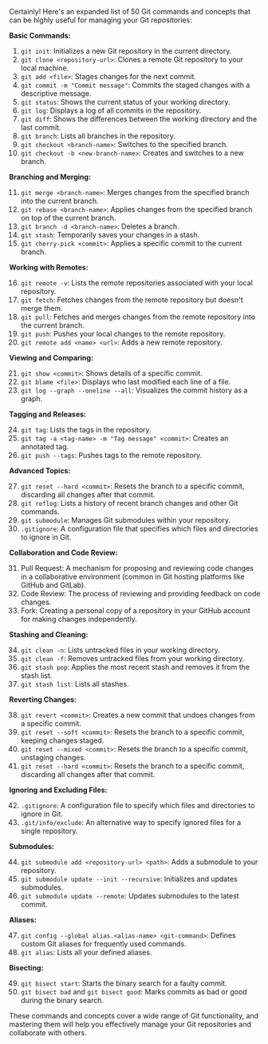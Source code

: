 Certainly! Here's an expanded list of 50 Git commands and concepts that can be highly useful for managing your Git repositories:

**Basic Commands:**

1. `git init`: Initializes a new Git repository in the current directory.
2. `git clone <repository-url>`: Clones a remote Git repository to your local machine.
3. `git add <file>`: Stages changes for the next commit.
4. `git commit -m "Commit message"`: Commits the staged changes with a descriptive message.
5. `git status`: Shows the current status of your working directory.
6. `git log`: Displays a log of all commits in the repository.
7. `git diff`: Shows the differences between the working directory and the last commit.
8. `git branch`: Lists all branches in the repository.
9. `git checkout <branch-name>`: Switches to the specified branch.
10. `git checkout -b <new-branch-name>`: Creates and switches to a new branch.

**Branching and Merging:**

11. `git merge <branch-name>`: Merges changes from the specified branch into the current branch.
12. `git rebase <branch-name>`: Applies changes from the specified branch on top of the current branch.
13. `git branch -d <branch-name>`: Deletes a branch.
14. `git stash`: Temporarily saves your changes in a stash.
15. `git cherry-pick <commit>`: Applies a specific commit to the current branch.

**Working with Remotes:**

16. `git remote -v`: Lists the remote repositories associated with your local repository.
17. `git fetch`: Fetches changes from the remote repository but doesn't merge them.
18. `git pull`: Fetches and merges changes from the remote repository into the current branch.
19. `git push`: Pushes your local changes to the remote repository.
20. `git remote add <name> <url>`: Adds a new remote repository.

**Viewing and Comparing:**

21. `git show <commit>`: Shows details of a specific commit.
22. `git blame <file>`: Displays who last modified each line of a file.
23. `git log --graph --oneline --all`: Visualizes the commit history as a graph.

**Tagging and Releases:**

24. `git tag`: Lists the tags in the repository.
25. `git tag -a <tag-name> -m "Tag message" <commit>`: Creates an annotated tag.
26. `git push --tags`: Pushes tags to the remote repository.

**Advanced Topics:**

27. `git reset --hard <commit>`: Resets the branch to a specific commit, discarding all changes after that commit.
28. `git reflog`: Lists a history of recent branch changes and other Git commands.
29. `git submodule`: Manages Git submodules within your repository.
30. `.gitignore`: A configuration file that specifies which files and directories to ignore in Git.

**Collaboration and Code Review:**

31. Pull Request: A mechanism for proposing and reviewing code changes in a collaborative environment (common in Git hosting platforms like GitHub and GitLab).
32. Code Review: The process of reviewing and providing feedback on code changes.
33. Fork: Creating a personal copy of a repository in your GitHub account for making changes independently.

**Stashing and Cleaning:**

34. `git clean -n`: Lists untracked files in your working directory.
35. `git clean -f`: Removes untracked files from your working directory.
36. `git stash pop`: Applies the most recent stash and removes it from the stash list.
37. `git stash list`: Lists all stashes.

**Reverting Changes:**

38. `git revert <commit>`: Creates a new commit that undoes changes from a specific commit.
39. `git reset --soft <commit>`: Resets the branch to a specific commit, keeping changes staged.
40. `git reset --mixed <commit>`: Resets the branch to a specific commit, unstaging changes.
41. `git reset --hard <commit>`: Resets the branch to a specific commit, discarding all changes after that commit.

**Ignoring and Excluding Files:**

42. `.gitignore`: A configuration file to specify which files and directories to ignore in Git.
43. `.git/info/exclude`: An alternative way to specify ignored files for a single repository.

**Submodules:**

44. `git submodule add <repository-url> <path>`: Adds a submodule to your repository.
45. `git submodule update --init --recursive`: Initializes and updates submodules.
46. `git submodule update --remote`: Updates submodules to the latest commit.

**Aliases:**

47. `git config --global alias.<alias-name> <git-command>`: Defines custom Git aliases for frequently used commands.
48. `git alias`: Lists all your defined aliases.

**Bisecting:**

49. `git bisect start`: Starts the binary search for a faulty commit.
50. `git bisect bad` and `git bisect good`: Marks commits as bad or good during the binary search.

These commands and concepts cover a wide range of Git functionality, and mastering them will help you effectively manage your Git repositories and collaborate with others.
